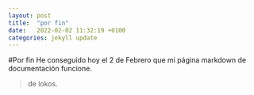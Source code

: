 ```yaml
---
layout: post
title:  "por fin"
date:   2022-02-02 11:32:19 +0100
categories: jekyll update
---
```

#Por fin
He conseguido hoy el 2 de Febrero que mi página markdown de documentación funcione.
>de lokos.
